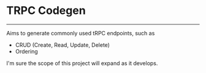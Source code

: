 # TRPC Codegen

---

Aims to generate commonly used tRPC endpoints, such as

- CRUD (Create, Read, Update, Delete)
- Ordering

I'm sure the scope of this project will expand as it develops.
